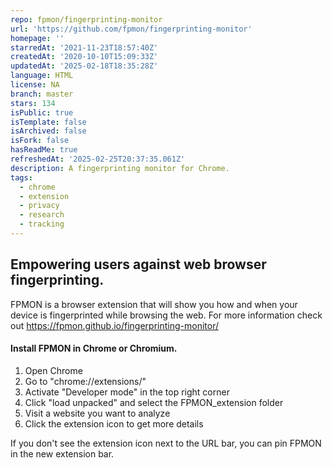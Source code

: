 ```yaml
---
repo: fpmon/fingerprinting-monitor
url: 'https://github.com/fpmon/fingerprinting-monitor'
homepage: ''
starredAt: '2021-11-23T18:57:40Z'
createdAt: '2020-10-10T15:09:33Z'
updatedAt: '2025-02-18T18:35:28Z'
language: HTML
license: NA
branch: master
stars: 134
isPublic: true
isTemplate: false
isArchived: false
isFork: false
hasReadMe: true
refreshedAt: '2025-02-25T20:37:35.061Z'
description: A fingerprinting monitor for Chrome.
tags:
  - chrome
  - extension
  - privacy
  - research
  - tracking
---
```


## Empowering users against web browser fingerprinting.

FPMON is a browser extension that will show you how and when your device is fingerprinted while browsing the web.
For more information check out https://fpmon.github.io/fingerprinting-monitor/

#### Install FPMON in Chrome or Chromium.

1. Open Chrome
2. Go to "chrome://extensions/"
3. Activate "Developer mode" in the top right corner
4. Click "load unpacked" and select the FPMON_extension folder
5. Visit a website you want to analyze
6. Click the extension icon to get more details

If you don't see the extension icon next to the URL bar, 
you can pin FPMON in the new extension bar.
